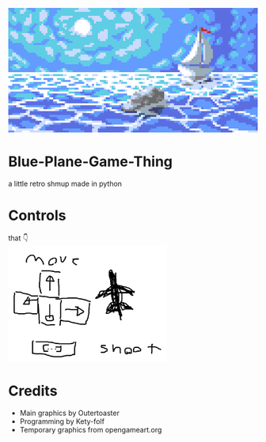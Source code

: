 ![Game logo title thing](placeholder-title.png)
# Blue-Plane-Game-Thing
a little retro shmup made in python

# Controls
that 👇️\
![placeholder controls](placeholder-controls.png)

# Credits
- Main graphics by Outertoaster
- Programming by Kety-folf
- Temporary graphics from opengameart.org
